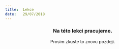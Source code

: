 ```yaml
---
title:  Lekce
date:   29/07/2018
---
```


### <center>Na této lekci pracujeme.</center>
<center>Prosim zkuste to znovu pozdeji.</center>